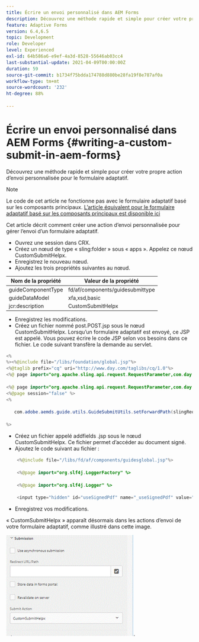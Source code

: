```yaml
---
title: Écrire un envoi personnalisé dans AEM Forms
description: Découvrez une méthode rapide et simple pour créer votre propre action d’envoi personnalisée pour le formulaire adaptatif.
feature: Adaptive Forms
version: 6.4,6.5
topic: Development
role: Developer
level: Experienced
exl-id: 64b586a6-e9ef-4a3d-8528-55646ab03cc4
last-substantial-update: 2021-04-09T00:00:00Z
duration: 59
source-git-commit: b1734f75bdda174788d880be28fa19f8e787af0a
workflow-type: tm+mt
source-wordcount: '232'
ht-degree: 88%

---
```


# Écrire un envoi personnalisé dans AEM Forms {#writing-a-custom-submit-in-aem-forms}

Découvrez une méthode rapide et simple pour créer votre propre action d’envoi personnalisée pour le formulaire adaptatif.

>[!NOTE]
>Le code de cet article ne fonctionne pas avec le formulaire adaptatif basé sur les composants principaux.
>[L’article équivalent pour le formulaire adaptatif basé sur les composants principaux est disponible ici](https://experienceleague.adobe.com/docs/experience-manager-learn/cloud-service/forms/custom-submit-headless-forms/custom-submit-service.html?lang=en)


Cet article décrit comment créer une action d’envoi personnalisée pour gérer l’envoi d’un formulaire adaptatif.

* Ouvrez une session dans CRX.
* Créez un nœud de type « sling:folder » sous « apps ». Appelez ce nœud CustomSubmitHelpx.
* Enregistrez le nouveau nœud.
* Ajoutez les trois propriétés suivantes au nœud.

| Nom de la propriété | Valeur de la propriété |
|----------------    | ---------------------------------|
| guideComponentType | fd/af/components/guidesubmittype |
| guideDataModel | xfa,xsd,basic |
| jcr:description | CustomSubmitHelpx |


* Enregistrez les modifications.
* Créez un fichier nommé post.POST.jsp sous le nœud CustomSubmitHelpx. Lorsqu’un formulaire adaptatif est envoyé, ce JSP est appelé. Vous pouvez écrire le code JSP selon vos besoins dans ce fichier. Le code suivant transfère la demande au servlet.

```java
<%
%><%@include file="/libs/foundation/global.jsp"%>
<%@taglib prefix="cq" uri="http://www.day.com/taglibs/cq/1.0"%>
<%@ page import="org.apache.sling.api.request.RequestParameter,com.day.cq.wcm.api.WCMMode,com.adobe.forms.common.submitutils.CustomParameterRequest,com.adobe.aemds.guide.submitutils.*" %>

<%@ page import="org.apache.sling.api.request.RequestParameter,com.day.cq.wcm.api.WCMMode" %>
<%@page session="false" %>
<%

   com.adobe.aemds.guide.utils.GuideSubmitUtils.setForwardPath(slingRequest,"/bin/storeafsubmission",null,null);

%>
```

* Créez un fichier appelé addfields .jsp sous le nœud CustomSubmitHelpx. Ce fichier permet d’accéder au document signé.
* Ajoutez le code suivant au fichier :

```java
    <%@include file="/libs/fd/af/components/guidesglobal.jsp"%>

    <%@page import="org.slf4j.LoggerFactory" %>

    <%@page import="org.slf4j.Logger" %>

    <input type="hidden" id="useSignedPdf" name="_useSignedPdf" value=""/>;
```

* Enregistrez vos modifications.

« CustomSubmitHelpx » apparaît désormais dans les actions d’envoi de votre formulaire adaptatif, comme illustré dans cette image.

![Formulaire adaptatif avec envoi personnalisé](assets/capture-2.gif).
